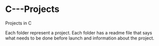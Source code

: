 # C---Projects
Projects in C

Each folder represent a project. Each folder has a readme file that says what needs to be done before launch and information about the project.

